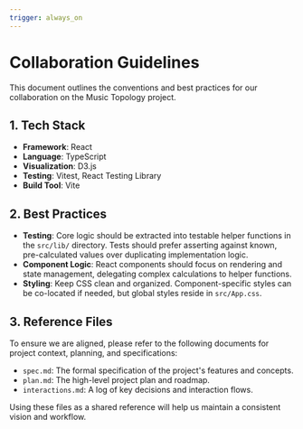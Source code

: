 ```yaml
---
trigger: always_on
---
```


# Collaboration Guidelines

This document outlines the conventions and best practices for our collaboration on the Music Topology project.

## 1. Tech Stack

- **Framework**: React
- **Language**: TypeScript
- **Visualization**: D3.js
- **Testing**: Vitest, React Testing Library
- **Build Tool**: Vite

## 2. Best Practices

- **Testing**: Core logic should be extracted into testable helper functions in the `src/lib/` directory. Tests should prefer asserting against known, pre-calculated values over duplicating implementation logic.
- **Component Logic**: React components should focus on rendering and state management, delegating complex calculations to helper functions.
- **Styling**: Keep CSS clean and organized. Component-specific styles can be co-located if needed, but global styles reside in `src/App.css`.

## 3. Reference Files

To ensure we are aligned, please refer to the following documents for project context, planning, and specifications:

- `spec.md`: The formal specification of the project's features and concepts.
- `plan.md`: The high-level project plan and roadmap.
- `interactions.md`: A log of key decisions and interaction flows.

Using these files as a shared reference will help us maintain a consistent vision and workflow.
